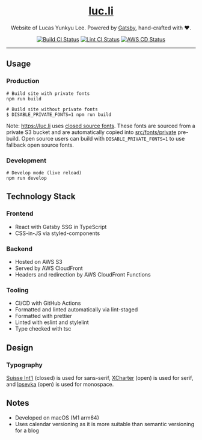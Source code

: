<div align="center">

# [luc.li](https://luc.li)

Website of Lucas Yunkyu Lee. Powered by [Gatsby](http://gatsbyjs.com), hand-crafted with ❤️.

[![Build CI Status](https://github.com/rocketll/luc.li/workflows/Build%20CI/badge.svg)](https://github.com/RocketLL/luc.li/actions/workflows/build.yml)
[![Lint CI Status](https://github.com/rocketll/luc.li/workflows/Lint%20CI/badge.svg)](https://github.com/RocketLL/luc.li/actions/workflows/lint.yml)
[![AWS CD Status](https://github.com/rocketll/luc.li/workflows/AWS%20CD/badge.svg)](https://github.com/RocketLL/luc.li/actions/workflows/deploy.yml)

</div>

---

## Usage

### Production

```shell
# Build site with private fonts
npm run build

# Build site without private fonts
$ DISABLE_PRIVATE_FONTS=1 npm run build
```

Note: <https://luc.li> uses [closed source fonts](#typography).
These fonts are sourced from a private S3 bucket and are automatically copied into [src/fonts/private](/src/fonts/private) pre-build. Open source users can build with `DISABLE_PRIVATE_FONTS=1` to use fallback open source fonts.

### Development

```shell
# Develop mode (live reload)
npm run develop
```

## Technology Stack

### Frontend

- React with Gatsby SSG in TypeScript
- CSS-in-JS via styled-components

### Backend

- Hosted on AWS S3
- Served by AWS CloudFront
- Headers and redirection by AWS CloudFront Functions

### Tooling

- CI/CD with GitHub Actions
- Formatted and linted automatically via lint-staged
- Formatted with prettier
- Linted with eslint and stylelint
- Type checked with tsc

## Design

### Typography

[Suisse Int'l](https://www.swisstypefaces.com/fonts/suisse/) (closed) is used for sans-serif, [XCharter](https://ctan.org/pkg/xcharter?lang=en) (open) is used for serif, and [Iosevka](https://github.com/be5invis/Iosevka) (open) is used for monospace.

## Notes

- Developed on macOS (M1 arm64)
- Uses calendar versioning as it is more suitable than semantic versioning for a blog
